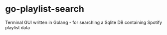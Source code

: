 # go-playlist-search
Terminal GUI written in Golang - for searching a Sqlite DB containing Spotify playlist data
